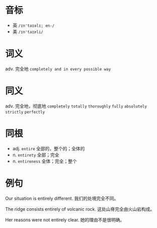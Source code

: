 # 音标

- 英 `/ɪn'taɪəlɪ; en-/`
- 美 `/ɪn'taɪɚli/`

# 词义

adv. 完全地
`completely and in every possible way`

# 同义

adv. 完全地，彻底地
`completely` `totally` `thoroughly` `fully` `absolutely` `strictly` `perfectly`

# 同根

- adj. `entire` 全部的，整个的；全体的
- n. `entirety` 全部；完全
- n. `entireness` 全体；完全；整个

# 例句

Our situation is entirely different.
我们的处境完全不同。

The ridge consists entirely of volcanic rock.
这处山脊完全由火山岩构成。

Her reasons were not entirely clear.
她的理由不是很明确。


